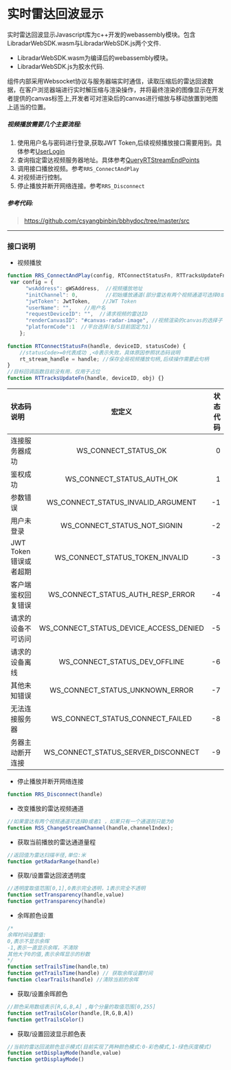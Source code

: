 # 实时雷达回波显示

实时雷达回波显示Javascript库为c++开发的webassembly模块。包含LibradarWebSDK.wasm与LibradarWebSDK.js两个文件.  
* LibradarWebSDK.wasm为编译后的webassembly模块。  
* LibradarWebSDK.js为胶水代码.  

组件内部采用Websocket协议与服务器端实时通信，读取压缩后的雷达回波数据，在客户浏览器端进行实时解压缩与渲染操作，并将最终渲染的图像显示在开发者提供的canvas标签上,开发者可对渲染后的canvas进行缩放与移动放置到地图上适当的位置。

##### 视频播放需要几个主要流程:
1. 使用用户名与密码进行登录,获取JWT Token,后续视频播放接口需要用到。具体参考[UserLogin](/api/UserLogin.md)
2. 查询指定雷达视频服务器地址。具体参考[QueryRTStreamEndPoints](/api/QueryRTStreamEndPoints.md)
3. 调用接口播放视频。参考```RRS_ConnectAndPlay```
4. 对视频进行控制。
5. 停止播放并断开网络连接。参考```RRS_Disconnect```


##### 参考代码:
> https://github.com/csyangbinbin/bbhydoc/tree/master/src
------

### 接口说明

- 视频播放 
```javascript
function RRS_ConnectAndPlay(config, RTConnectStatusFn, RTTracksUpdateFn)
 var config = {
      "wsAddress": gWSAddress,  //视频播放地址
      "initChannel": 0,         //初始播放通道(部分雷达有两个视频通道可选择0或者1,如果只有一个通道的雷达设置为0)
      "jwtToken": JwtToken,    //JWT Token
      "userName": "",    //用户名
      "requestDeviceID": "",  //请求视频的雷达ID
      "renderCanvasID": "#canvas-radar-image", //视频渲染的canvas的选择子
      "platformCode":1  //平台选择(B/S目前固定为1)
    };
    
function RTConnectStatusFn(handle, deviceID, statusCode) {
    //statusCode>=0代表成功 ,<0表示失败，具体原因参照状态码说明
    rt_stream_handle = handle; //保存全局视频播放句柄,后续操作需要此句柄
}
//目标回调函数目前没有用，仅用于占位
function RTTracksUpdateFn(handle, deviceID, obj) {}
```

| 状态码说明 | 宏定义  |	状态代码 |
|:--------| :---------:|--------:|
| 连接服务器成功 | WS_CONNECT_STATUS_OK |				0 |
|鉴权成功 |WS_CONNECT_STATUS_AUTH_OK	|			 1|
|参数错误	  |WS_CONNECT_STATUS_INVALID_ARGUMENT|		-1	|
|用户未登录 |WS_CONNECT_STATUS_NOT_SIGNIN		|	-2	|
|JWT Token错误或者超期	 |WS_CONNECT_STATUS_TOKEN_INVALID|		 -3	|
|客户端鉴权回复错误	| WS_CONNECT_STATUS_AUTH_RESP_ERROR	|	-4	|
|请求的设备不可访问	| WS_CONNECT_STATUS_DEVICE_ACCESS_DENIED|	-5 |
|请求的设备离线	| WS_CONNECT_STATUS_DEV_OFFLINE	|		-6		|
|其他未知错误	| WS_CONNECT_STATUS_UNKNOWN_ERROR|		-7	|
|无法连接服务器 |WS_CONNECT_STATUS_CONNECT_FAILED	|	-8|
|务器主动断开连接 |WS_CONNECT_STATUS_SERVER_DISCONNECT	|	-9|


- 停止播放并断开网络连接
```javascript
function RRS_Disconnect(handle)
```

- 改变播放的雷达视频通道
```javascript
//如果雷达有两个视频通道可选择0或者1 ，如果只有一个通道则只能为0
function RSS_ChangeStreamChannel(handle,channelIndex);
```

- 获取当前播放的雷达通道量程
```javascript
//返回值为雷达扫描半径,单位:米
function getRadarRange(handle)
```

- 获取/设置雷达回波透明度
```javascript
//透明度取值范围[0,1],0表示完全透明，1表示完全不透明
function setTransparency(handle,value)
function getTransparency(handle)
```

- 余晖颜色设置

```javascript
/*
余晖时间设置值:
0,表示不显示余晖
-1,表示一直显示余晖，不清除
其他大于0的值,表示余晖显示的秒数
*/
function setTrailsTime(handle,tm)
function getTrailsTime(handle) // 获取余晖设置时间
function clearTrails(handle) //清除当前的余晖
```

- 获取/设置余晖颜色

```javascript
//颜色采用数组表示[R,G,B,A] ,每个分量的取值范围[0,255]
function setTrailsColor(handle,[R,G,B,A])
function getTrailsColor()

```

- 获取/设置回波显示颜色表

```javascript
//当前的雷达回波颜色显示模式(目前实现了两种颜色模式:0-彩色模式,1-绿色灰度模式)
function setDisplayMode(handle,value)
function getDisplayMode()

```